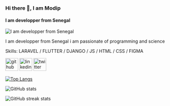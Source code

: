 ### Hi there 👋, I am Modip
#### I am developper from Senegal 
![I am developper from Senegal ](https://arturssmirnovs.github.io/github-profile-readme-generator/images/banner.png)

I am developper from Senegal i am passionate of programming and science

Skills: LARAVEL / FLUTTER / DJANGO / JS / HTML / CSS / FIGMA



[<img src='https://cdn.jsdelivr.net/npm/simple-icons@3.0.1/icons/github.svg' alt='github' height='40'>](https://github.com/modip)  [<img src='https://cdn.jsdelivr.net/npm/simple-icons@3.0.1/icons/linkedin.svg' alt='linkedin' height='40'>](https://www.linkedin.com/in/modip/)  [<img src='https://cdn.jsdelivr.net/npm/simple-icons@3.0.1/icons/twitter.svg' alt='twitter' height='40'>](https://twitter.com/@mordip6)  

[![Top Langs](https://github-readme-stats.vercel.app/api/top-langs/?username=modip)](https://github.com/anuraghazra/github-readme-stats)

![GitHub stats](https://github-readme-stats.vercel.app/api?username=modip&show_icons=true)  

![GitHub streak stats](https://github-readme-streak-stats.herokuapp.com/?user=modip)  

